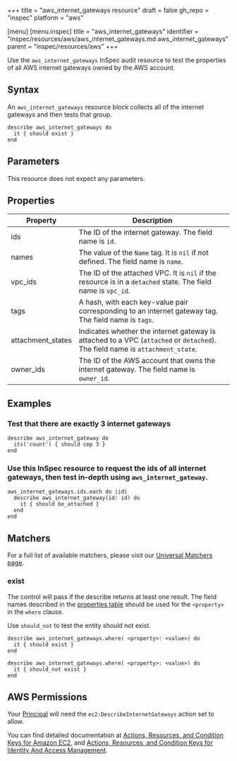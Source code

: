 +++
title = "aws_internet_gateways resource"
draft = false
gh_repo = "inspec"
platform = "aws"

[menu]
  [menu.inspec]
    title = "aws_internet_gateways"
    identifier = "inspec/resources/aws/aws_internet_gateways.md aws_internet_gateways"
    parent = "inspec/resources/aws"
+++

Use the `aws_internet_gateways` InSpec audit resource to test the properties of all AWS internet gateways owned by the AWS account.

## Syntax

An `aws_internet_gateways` resource block collects all of the internet gateways and then tests that group.

    describe aws_internet_gateways do
      it { should exist }
    end

## Parameters

This resource does not expect any parameters.

## Properties

| Property          | Description                                                                                                                   |
| ----------------- | ----------------------------------------------------------------------------------------------------------------------------- |
| ids               | The ID of the internet gateway. The field name is `id`.                                                                       |
| names             | The value of the `Name` tag. It is `nil` if not defined. The field name is `name`.                                            |
| vpc_ids           | The ID of the attached VPC. It is `nil` if the resource is in a `detached` state. The field name is `vpc_id`.                 |
| tags              | A hash, with each key-value pair corresponding to an internet gateway tag. The field name is `tags`.                          |
| attachment_states | Indicates whether the internet gateway is attached to a VPC (`attached` or `detached`). The field name is `attachment_state`. |
| owner_ids         | The ID of the AWS account that owns the internet gateway. The field name is `owner_id`.                                       |

## Examples

### Test that there are exactly 3 internet gateways

    describe aws_internet_gateway do
      its('count') { should cmp 3 }
    end

### Use this InSpec resource to request the ids of all internet gateways, then test in-depth using `aws_internet_gateway`.

    aws_internet_gateways.ids.each do |id|
      describe aws_internet_gateway(id: id) do
        it { should be_attached }
      end
    end

## Matchers

For a full list of available matchers, please visit our [Universal Matchers page](/inspec/matchers/).

### exist

The control will pass if the describe returns at least one result.
The field names described in the [properties table](#properties) should be used for the `<property>` in the `where` clause.

Use `should_not` to test the entity should not exist.

    describe aws_internet_gateways.where( <property>: <value>) do
      it { should exist }
    end

    describe aws_internet_gateways.where( <property>: <value>) do
      it { should_not exist }
    end

## AWS Permissions

Your [Principal](https://docs.aws.amazon.com/IAM/latest/UserGuide/intro-structure.html#intro-structure-principal) will need the `ec2:DescribeInternetGateways` action set to allow.

You can find detailed documentation at [Actions, Resources, and Condition Keys for Amazon EC2](https://docs.aws.amazon.com/IAM/latest/UserGuide/list_amazonec2.html), and [Actions, Resources, and Condition Keys for Identity And Access Management](https://docs.aws.amazon.com/IAM/latest/UserGuide/list_identityandaccessmanagement.html).
